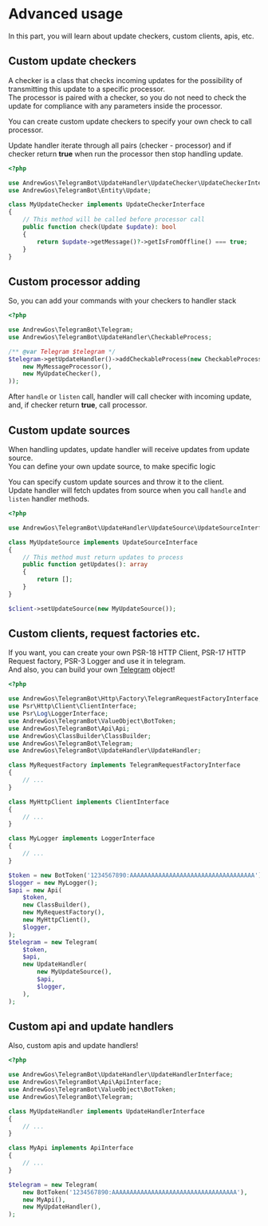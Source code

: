 # Advanced usage

In this part, you will learn about update checkers, custom clients, apis, etc.

## Custom update checkers

A checker is a class that checks incoming updates for the possibility of transmitting this update to a specific processor. \
The processor is paired with a checker, so you do not need to check the update for compliance with any parameters inside the processor.

You can create custom update checkers to specify your own check to call processor.

Update handler iterate through all pairs (checker - processor) and if checker return **true** when run the processor
then stop handling update.

```php
<?php

use AndrewGos\TelegramBot\UpdateHandler\UpdateChecker\UpdateCheckerInterface;
use AndrewGos\TelegramBot\Entity\Update;

class MyUpdateChecker implements UpdateCheckerInterface
{
    // This method will be called before processor call
    public function check(Update $update): bool
    {
        return $update->getMessage()?->getIsFromOffline() === true;
    }
}
```

## Custom processor adding

So, you can add your commands with your checkers to handler stack

```php
<?php

use AndrewGos\TelegramBot\Telegram;
use AndrewGos\TelegramBot\UpdateHandler\CheckableProcess;

/** @var Telegram $telegram */
$telegram->getUpdateHandler()->addCheckableProcess(new CheckableProcess(
    new MyMessageProcessor(),
    new MyUpdateChecker(),
));
```

After `handle` or `listen` call, handler will call checker with incoming update, and, if checker return **true**, call processor.

## Custom update sources

When handling updates, update handler will receive updates from update source. \
You can define your own update source, to make specific logic

You can specify custom update sources and throw it to the client. \
Update handler will fetch updates from source when you call `handle` and `listen` handler methods.

```php
<?php

use AndrewGos\TelegramBot\UpdateHandler\UpdateSource\UpdateSourceInterface;

class MyUpdateSource implements UpdateSourceInterface
{
    // This method must return updates to process
    public function getUpdates(): array
    {
        return [];
    }
}

$client->setUpdateSource(new MyUpdateSource());
```

## Custom clients, request factories etc.

If you want, you can create your own PSR-18 HTTP Client, PSR-17 HTTP Request factory, PSR-3 Logger and use it in telegram. \
And also, you can build your own [Telegram](../src/Telegram.php) object!

```php
<?php

use AndrewGos\TelegramBot\Http\Factory\TelegramRequestFactoryInterface;
use Psr\Http\Client\ClientInterface;
use Psr\Log\LoggerInterface;
use AndrewGos\TelegramBot\ValueObject\BotToken;
use AndrewGos\TelegramBot\Api\Api;
use AndrewGos\ClassBuilder\ClassBuilder;
use AndrewGos\TelegramBot\Telegram;
use AndrewGos\TelegramBot\UpdateHandler\UpdateHandler;

class MyRequestFactory implements TelegramRequestFactoryInterface
{
    // ...
}

class MyHttpClient implements ClientInterface
{
    // ...
}

class MyLogger implements LoggerInterface
{
    // ...
}

$token = new BotToken('1234567890:AAAAAAAAAAAAAAAAAAAAAAAAAAAAAAAAAAA');
$logger = new MyLogger();
$api = new Api(
    $token,
    new ClassBuilder(),
    new MyRequestFactory(),
    new MyHttpClient(),
    $logger,
);
$telegram = new Telegram(
    $token,
    $api,
    new UpdateHandler(
        new MyUpdateSource(),
        $api,
        $logger,
    ),
);
```

## Custom api and update handlers

Also, custom apis and update handlers!

```php
<?php

use AndrewGos\TelegramBot\UpdateHandler\UpdateHandlerInterface;
use AndrewGos\TelegramBot\Api\ApiInterface;
use AndrewGos\TelegramBot\ValueObject\BotToken;
use AndrewGos\TelegramBot\Telegram;

class MyUpdateHandler implements UpdateHandlerInterface
{
    // ...
}

class MyApi implements ApiInterface
{
    // ...
}

$telegram = new Telegram(
    new BotToken('1234567890:AAAAAAAAAAAAAAAAAAAAAAAAAAAAAAAAAAA'),
    new MyApi(),
    new MyUpdateHandler(),
);
```